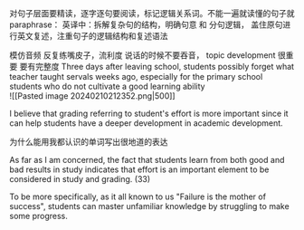 对句子层面要精读，逐字逐句要阅读，标记逻辑关系词。不能一遍就读懂的句子就paraphrase：
英译中：拆解复杂句的结构，明确句意 和 分句逻辑，
盖住原句进行英文复述，注重句子的逻辑结构和复述语法

模仿音频
反复练嘴皮子，流利度
说话的时候不要吞音， topic development 很重要 要有完整度
Three days after leaving school, students  possibly forget what teacher taught servals weeks ago, especially for the primary school students who  do not cultivate a good learning ability  
![[Pasted image 20240210212352.png|500]]

I believe that grading referring to student's effort is more important since it can help students have a deeper development in academic development.

为什么能用我都认识的单词写出很地道的表达

As far as I am concerned, the fact that students learn from both good and bad results in study indicates that effort is an important element to be considered in study and grading. (33)

To be more specifically, as it all known to us "Failure is the mother of success",  students can master unfamiliar knowledge by struggling to make some progress. 